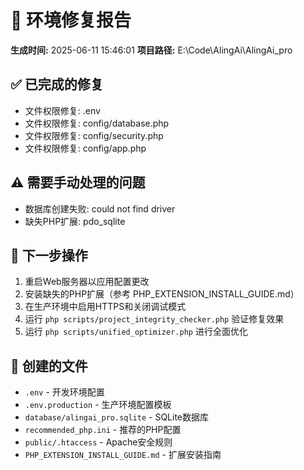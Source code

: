 # 🔧 环境修复报告

**生成时间:** 2025-06-11 15:46:01
**项目路径:** E:\Code\AlingAi\AlingAi_pro

## ✅ 已完成的修复

- 文件权限修复: .env
- 文件权限修复: config/database.php
- 文件权限修复: config/security.php
- 文件权限修复: config/app.php

## ⚠️ 需要手动处理的问题

- 数据库创建失败: could not find driver
- 缺失PHP扩展: pdo_sqlite

## 🚀 下一步操作

1. 重启Web服务器以应用配置更改
2. 安装缺失的PHP扩展（参考 PHP_EXTENSION_INSTALL_GUIDE.md）
3. 在生产环境中启用HTTPS和关闭调试模式
4. 运行 `php scripts/project_integrity_checker.php` 验证修复效果
5. 运行 `php scripts/unified_optimizer.php` 进行全面优化

## 📁 创建的文件

- `.env` - 开发环境配置
- `.env.production` - 生产环境配置模板
- `database/alingai_pro.sqlite` - SQLite数据库
- `recommended_php.ini` - 推荐的PHP配置
- `public/.htaccess` - Apache安全规则
- `PHP_EXTENSION_INSTALL_GUIDE.md` - 扩展安装指南
